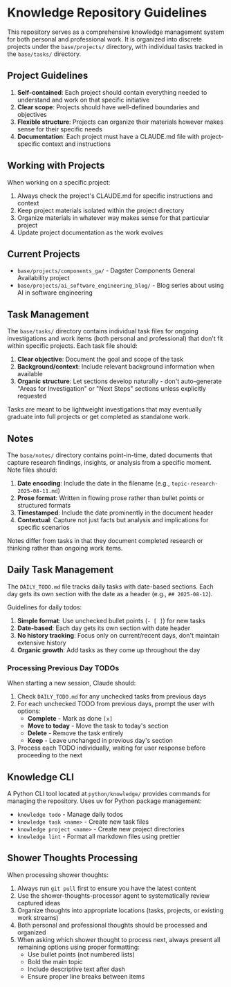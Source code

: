 # Knowledge Repository Guidelines

This repository serves as a comprehensive knowledge management system for both personal and professional work. It is organized into discrete projects under the `base/projects/` directory, with individual tasks tracked in the `base/tasks/` directory.

## Project Guidelines

1. **Self-contained**: Each project should contain everything needed to understand and work on that specific initiative
2. **Clear scope**: Projects should have well-defined boundaries and objectives
3. **Flexible structure**: Projects can organize their materials however makes sense for their specific needs
4. **Documentation**: Each project must have a CLAUDE.md file with project-specific context and instructions

## Working with Projects

When working on a specific project:

1. Always check the project's CLAUDE.md for specific instructions and context
2. Keep project materials isolated within the project directory
3. Organize materials in whatever way makes sense for that particular project
4. Update project documentation as the work evolves

## Current Projects

- `base/projects/components_ga/` - Dagster Components General Availability project
- `base/projects/ai_software_engineering_blog/` - Blog series about using AI in software engineering

## Task Management

The `base/tasks/` directory contains individual task files for ongoing investigations and work items (both personal and professional) that don't fit within specific projects. Each task file should:

1. **Clear objective**: Document the goal and scope of the task
2. **Background/context**: Include relevant background information when available
3. **Organic structure**: Let sections develop naturally - don't auto-generate "Areas for Investigation" or "Next Steps" sections unless explicitly requested

Tasks are meant to be lightweight investigations that may eventually graduate into full projects or get completed as standalone work.

## Notes

The `base/notes/` directory contains point-in-time, dated documents that capture research findings, insights, or analysis from a specific moment. Note files should:

1. **Date encoding**: Include the date in the filename (e.g., `topic-research-2025-08-11.md`)
2. **Prose format**: Written in flowing prose rather than bullet points or structured formats
3. **Timestamped**: Include the date prominently in the document header
4. **Contextual**: Capture not just facts but analysis and implications for specific scenarios

Notes differ from tasks in that they document completed research or thinking rather than ongoing work items.

## Daily Task Management

The `DAILY_TODO.md` file tracks daily tasks with date-based sections. Each day gets its own section with the date as a header (e.g., `## 2025-08-12`).

Guidelines for daily todos:

1. **Simple format**: Use unchecked bullet points (`- [ ]`) for new tasks
2. **Date-based**: Each day gets its own section with date header
3. **No history tracking**: Focus only on current/recent days, don't maintain extensive history
4. **Organic growth**: Add tasks as they come up throughout the day

### Processing Previous Day TODOs

When starting a new session, Claude should:

1. Check `DAILY_TODO.md` for any unchecked tasks from previous days
2. For each unchecked TODO from previous days, prompt the user with options:
   - **Complete** - Mark as done `[x]`
   - **Move to today** - Move the task to today's section
   - **Delete** - Remove the task entirely
   - **Keep** - Leave unchanged in previous day's section
3. Process each TODO individually, waiting for user response before proceeding to the next

## Knowledge CLI

A Python CLI tool located at `python/knowledge/` provides commands for managing the repository. Uses uv for Python package management:

- `knowledge todo` - Manage daily todos
- `knowledge task <name>` - Create new task files
- `knowledge project <name>` - Create new project directories
- `knowledge lint` - Format all markdown files using prettier

## Shower Thoughts Processing

When processing shower thoughts:

1. Always run `git pull` first to ensure you have the latest content
2. Use the shower-thoughts-processor agent to systematically review captured ideas
3. Organize thoughts into appropriate locations (tasks, projects, or existing work streams)
4. Both personal and professional thoughts should be processed and organized
5. When asking which shower thought to process next, always present all remaining options using proper formatting:
   - Use bullet points (not numbered lists)
   - Bold the main topic
   - Include descriptive text after dash
   - Ensure proper line breaks between items
